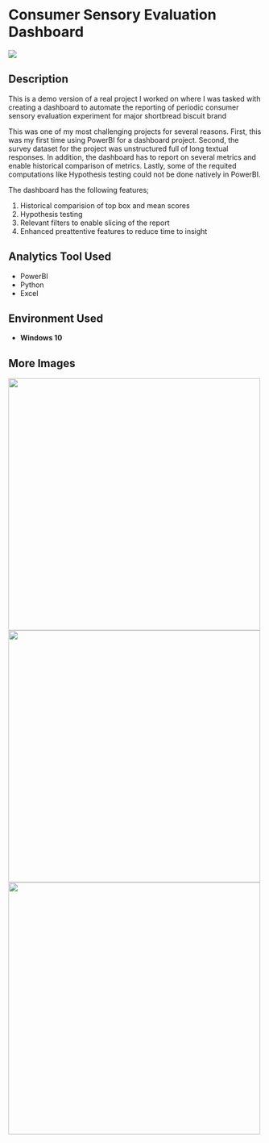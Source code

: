 # Consumer Sensory Evaluation Dashboard

![](https://i.imgur.com/gWqVuPz.png)

<h2>Description</h2>

This is a demo version of a real project I worked on where I was tasked with creating a dashboard to automate the reporting of periodic consumer sensory evaluation experiment for major shortbread biscuit brand

This was one of my most challenging projects for several reasons. First, this was my first time using PowerBI for a dashboard project. Second, the survey dataset for the project was unstructured full of long textual responses. In addition, the dashboard has to report on several metrics and enable historical comparison of metrics. Lastly, some of the requited computations like Hypothesis testing could not be done natively in PowerBI.

The dashboard has the following features;
1. Historical comparision of top box and mean scores
2. Hypothesis testing
3. Relevant filters to enable slicing of the report
4. Enhanced preattentive features to reduce time to insight


<h2>Analytics Tool Used</h2>

- PowerBI
- Python
- Excel

<h2>Environment Used </h2>

- <b>Windows 10</b>

<h2>More Images </h2>

<p float="left">
  <img src="https://i.imgur.com/TAUXsFa.png" width="500" />
  <img src="https://i.imgur.com/eTEydi5.png" width="500" /> 
  <img src="https://i.imgur.com/M67Ti9N.png" width="500" />
</p>


